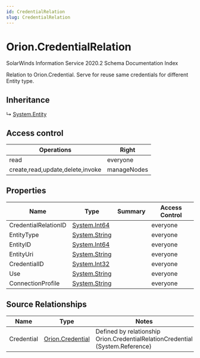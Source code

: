 ```yaml
---
id: CredentialRelation
slug: CredentialRelation
---
```


# Orion.CredentialRelation

SolarWinds Information Service 2020.2 Schema Documentation Index

Relation to Orion.Credential. Serve for reuse same credentials for different Entity type.

## Inheritance

↳ [System.Entity](./../System/Entity)

## Access control

| Operations | Right |
| ------ | ------ |
| read | everyone |
| create,read,update,delete,invoke | manageNodes |

## Properties

| Name | Type | Summary | Access Control |
| ------ | ------ | ------ | ------ |
| CredentialRelationID | [System.Int64](https://docs.microsoft.com/en-us/dotnet/api/system.int64) |  | everyone |
| EntityType | [System.String](https://docs.microsoft.com/en-us/dotnet/api/system.string) |  | everyone |
| EntityID | [System.Int64](https://docs.microsoft.com/en-us/dotnet/api/system.int64) |  | everyone |
| EntityUri | [System.String](https://docs.microsoft.com/en-us/dotnet/api/system.string) |  | everyone |
| CredentialID | [System.Int32](https://docs.microsoft.com/en-us/dotnet/api/system.int32) |  | everyone |
| Use | [System.String](https://docs.microsoft.com/en-us/dotnet/api/system.string) |  | everyone |
| ConnectionProfile | [System.String](https://docs.microsoft.com/en-us/dotnet/api/system.string) |  | everyone |

## Source Relationships

| Name | Type | Notes |
| ------ | ------ | ------ |
| Credential | [Orion.Credential](./../Orion/Credential) | Defined by relationship Orion.CredentialRelationCredential (System.Reference) |

